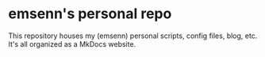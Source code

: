# emsenn's personal repo

This repository houses my (emsenn) personal scripts, config files, blog, etc.  
It's all organized as a MkDocs website.
